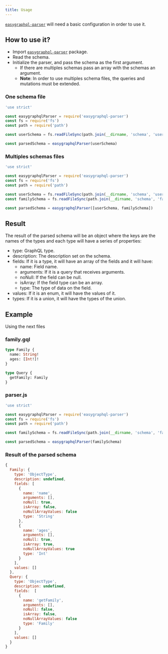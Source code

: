 ```yaml
---
title: Usage
---
```


[`easygraphql-parser`](https://github.com/EasyGraphQL/easygraphql-parser) will need a basic configuration
in order to use it.

## How to use it?

+ Import [`easygraphql-parser`](https://github.com/EasyGraphQL/easygraphql-parser) package.
+ Read the schema.
+ Initialize the parser, and pass the schema as the first argument.
  + If there are multiples schemas pass an array with the schemas an argument.
  + **Note**: In order to use multiples schema files, the queries and mutations must be extended.


### One schema file
```js
'use strict' 

const easygraphqlParser = require('easygraphql-parser')
const fs = require('fs')
const path = require('path')

const userSchema = fs.readFileSync(path.join(__dirname, 'schema', 'user.gql'), 'utf8')

const parsedSchema = easygraphqlParser(userSchema)
```

### Multiples schemas files
```js
'use strict' 

const easygraphqlParser = require('easygraphql-parser')
const fs = require('fs')
const path = require('path')

const userSchema = fs.readFileSync(path.join(__dirname, 'schema', 'user.gql'), 'utf8')
const familySchema = fs.readFileSync(path.join(__dirname, 'schema', 'family.gql'), 'utf8')

const parsedSchema = easygraphqlParser([userSchema, familySchema])
```

## Result
The result of the parsed schema will be an object where the keys are the names of the types
and each type will have a series of properties:

+ type: GraphQL type.
+ description: The description set on the schema.
+ fields: If it is a type, it will have an array of the fields and it will have:
  + name: Field name.
  + arguments: If it is a query that receives arguments.
  + noNull: If the field can be null.
  + isArray: If the field type can be an array.
  + type: The type of data on the field.
+ values: If it is an enum, it will have the values of it.
+ types: If it is a union, it will have the types of the union.

## Example

Using the next files

### family.gql
```graphql
type Family {
  name: String!
  ages: [Int!]!
}

type Query {
  getFamily: Family
}
```

### parser.js
```js
'use strict' 

const easygraphqlParser = require('easygraphql-parser')
const fs = require('fs')
const path = require('path')

const familySchema = fs.readFileSync(path.join(__dirname, 'schema', 'family.gql'), 'utf8')

const parsedSchema = easygraphqlParser(familySchema)
```

### Result of the parsed schema
```js
{ 
  Family: { 
    type: 'ObjectType',
    description: undefined,
    fields: [ 
      { 
        name: 'name',
        arguments: [],
        noNull: true,
        isArray: false,
        noNullArrayValues: false
        type: 'String'
      },
      { 
        name: 'ages',
        arguments: [],
        noNull: true,
        isArray: true,
        noNullArrayValues: true
        type: 'Int'
      } 
    ],
    values: [] 
  },
  Query: { 
    type: 'ObjectType',
    description: undefined,
    fields:  [ 
      { 
        name: 'getFamily',
        arguments: [],
        noNull: false,
        isArray: false,
        noNullArrayValues: false
        type: 'Family'
      } 
    ],
    values: [] 
  } 
}
```